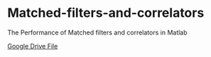 # Matched-filters-and-correlators
The Performance of Matched filters and correlators in Matlab

[Google Drive File](https://drive.google.com/file/d/1Lrv-mfUiXdIrZyQ89F4kpxn900n6hhkA/view?usp=drivesdk)
